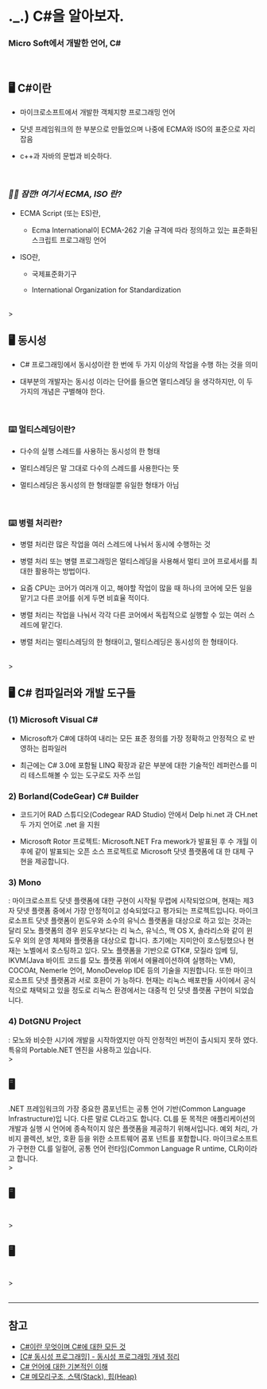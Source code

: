 # ._.) C#을 알아보자.
### Micro Soft에서 개발한 언어, C#
<br/>

## 🖥 C#이란

* 마이크로소프트에서 개발한 객체지향 프로그래밍 언어

* 닷넷 프레임워크의 한 부분으로 만들었으며 나중에 ECMA와 ISO의 표준으로 자리잡음

* c++과 자바의 문법과 비슷하다.

<br/>

### _🖐🏻 잠깐! 여기서 __ECMA, ISO__ 란?_

* ECMA Script (또는 ES)란,

    * Ecma International이 ECMA-262 기술 규격에 따라 정의하고 있는 표준화된 스크립트 프로그래밍 언어

* ISO란,

    * 국제표준화기구

    * International Organization for Standardization


<br/>><br/>

## 🖥 동시성

* C# 프로그래밍에서 동시성이란 한 번에 두 가지 이상의 작업을 수행 하는 것을 의미

* 대부분의 개발자는 동시성 이라는 단어를 들으면 멀티스레딩 을 생각하지만, 이 두가지의 개념은 구별해야 한다.

<br/>

### ⌨️ 멀티스레딩이란?

* 다수의 실행 스레드를 사용하는 동시성의 한 형태

* 멀티스레딩은 말 그대로 다수의 스레드를 사용한다는 뜻

* 멀티스레딩은 동시성의 한 형태일뿐 유일한 형태가 아님

<br/>

### ⌨️ 병렬 처리란?

* 병렬 처리란 많은 작업을 여러 스레드에 나눠서 동시에 수행하는 것

* 병렬 처리 또는 병렬 프로그래밍은 멀티스레딩을 사용해서 멀티 코어 프로세서를 최대한 활용하는 방법이다.

* 요즘 CPU는 코어가 여러개 이고, 해야할 작업이 많을 때 하나의 코어에 모든 일을 맡기고 다른 코어를 쉬게 두면 비효율 적이다.

* 병렬 처리는 작업을 나눠서 각각 다른 코어에서 독립적으로 실행할 수 있는 여러 스레드에 맡긴다.

* 병렬 처리는 멀티스레딩의 한 형태이고, 멀티스레딩은 동시성의 한 형태이다.

<br/>><br/>

## 🖥 C# 컴파일러와 개발 도구들

### (1) Microsoft Visual C#
* Microsoft가 C#에 대하여 내리는 모든 표준 정의를 가장 정확하고 안정적으 로 반영하는 컴파일러

* 최근에는 C# 3.0에 포함될 LINQ 확장과 같은 부분에 대한 기술적인 레퍼런스를 미리 테스트해볼 수 있는 도구로도 자주 쓰임

### 2) Borland(CodeGear) C# Builder

* 코드기어 RAD 스튜디오(Codegear RAD Studio) 안에서 Delp hi.net 과 CH.net 두 가지 언어로 .net 을 지원

* Microsoft Rotor 프로젝트: Microsoft.NET Fra mework가 발표된 후 수 개월 이후에 같이 발표되는 오픈 소스 프로젝트로 Microsoft 닷넷 플랫폼에 대 한 대체 구현을 제공합니다.

### 3) Mono
: 마이크로소프트 닷넷 플랫폼에 대한 구현이 시작될 무렵에 시작되었으며, 현재는 제3자 닷넷 플랫폼 중에서 가장 안정적이고 성숙되었다고 평가되는 프로젝트입니다. 마이크로소프트 닷넷 플랫폼이 윈도우와 소수의 유닉스 플랫폼을 대상으로 하고 있는 것과는 달리 모노 플랫폼의 경우 윈도우보다는 리 눅스, 유닉스, 맥 OS X, 솔라리스와 같이 윈도우 외의 운영 체제와 플랫폼을 대상으로 합니다. 초기에는 지미안이 호스팅했으나 현재는 노벨에서 호스팅하고 있다. 모노 플랫폼을 기반으로 GTK#, 모질라 임베 딩, IKVM(Java 바이트 코드를 모노 플랫폼 위에서 에뮬레이션하여 실행하는 VM), COCOAt, Nemerle 언어, MonoDevelop IDE 등의 기술을 지원합니다. 또한 마이크로소프트 닷넷 플랫폼과 서로 호환이 가 능하다. 현재는 리눅스 배포판들 사이에서 공식적으로 채택되고 있을 정도로 리눅스 환경에서는 대중적 인 닷넷 플랫폼 구현이 되었습니다.

### 4) DotGNU Project
: 모노와 비슷한 시기에 개발을 시작하였지만 아직 안정적인 버전이 출시되지 못하 였다. 특유의 Portable.NET 엔진을 사용하고 있습니다.
<br/>><br/>
## 🖥 
.NET 프레임워크의 가장 중요한 콤포넌트는 공통 언어 기반(Common Language Infrastructure)입 니다. 다른 말로 CL라고도 합니다. CL를 둔 목적은 애플리케이션의 개발과 실행 시 언어에 종속적이지 않은 플랫폼을 제공하기 위해서입니다. 예외 처리, 가비지 콜렉션, 보안, 호환 등을 위한 소프트웨어 콤포 넌트를 포함합니다. 마이크로소프트가 구현한 CL를 일컬어, 공통 언어 런타임(Common Language R untime, CLR)이라고 합니다.
<br/>><br/>
## 🖥 

<br/>><br/>
## 🖥 

<br/>><br/><br/>
***

## 참고
* [C#이란 무엇이며 C#에 대한 모든 것](https://davey.tistory.com/entry/C-프로그래밍-Davey식-C-강좌-C이란-무엇이며-C에-대한-모든-것)
* [[C# 동시성 프로그래밍] - 동시성 프로그래밍 개념 정리](https://afsdzvcx123.tistory.com/entry/C-동시성-프로그래밍-동시성-프로그래밍-개념-정리)
* [C# 언어에 대한 기본적인 이해](https://velog.io/@yunicorn/C-언어에-대한-기본적인-이해)
* [C# 메모리구조, 스택(Stack), 힙(Heap)](https://tip1234.tistory.com/181)